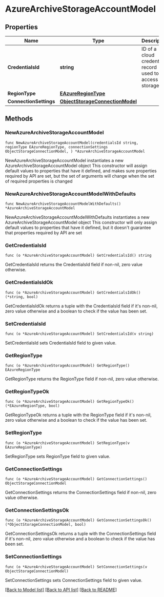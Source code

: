 # AzureArchiveStorageAccountModel

## Properties

Name | Type | Description | Notes
------------ | ------------- | ------------- | -------------
**CredentialsId** | **string** | ID of a cloud credentials record used to access the storage. | 
**RegionType** | [**EAzureRegionType**](EAzureRegionType.md) |  | 
**ConnectionSettings** | [**ObjectStorageConnectionModel**](ObjectStorageConnectionModel.md) |  | 

## Methods

### NewAzureArchiveStorageAccountModel

`func NewAzureArchiveStorageAccountModel(credentialsId string, regionType EAzureRegionType, connectionSettings ObjectStorageConnectionModel, ) *AzureArchiveStorageAccountModel`

NewAzureArchiveStorageAccountModel instantiates a new AzureArchiveStorageAccountModel object
This constructor will assign default values to properties that have it defined,
and makes sure properties required by API are set, but the set of arguments
will change when the set of required properties is changed

### NewAzureArchiveStorageAccountModelWithDefaults

`func NewAzureArchiveStorageAccountModelWithDefaults() *AzureArchiveStorageAccountModel`

NewAzureArchiveStorageAccountModelWithDefaults instantiates a new AzureArchiveStorageAccountModel object
This constructor will only assign default values to properties that have it defined,
but it doesn't guarantee that properties required by API are set

### GetCredentialsId

`func (o *AzureArchiveStorageAccountModel) GetCredentialsId() string`

GetCredentialsId returns the CredentialsId field if non-nil, zero value otherwise.

### GetCredentialsIdOk

`func (o *AzureArchiveStorageAccountModel) GetCredentialsIdOk() (*string, bool)`

GetCredentialsIdOk returns a tuple with the CredentialsId field if it's non-nil, zero value otherwise
and a boolean to check if the value has been set.

### SetCredentialsId

`func (o *AzureArchiveStorageAccountModel) SetCredentialsId(v string)`

SetCredentialsId sets CredentialsId field to given value.


### GetRegionType

`func (o *AzureArchiveStorageAccountModel) GetRegionType() EAzureRegionType`

GetRegionType returns the RegionType field if non-nil, zero value otherwise.

### GetRegionTypeOk

`func (o *AzureArchiveStorageAccountModel) GetRegionTypeOk() (*EAzureRegionType, bool)`

GetRegionTypeOk returns a tuple with the RegionType field if it's non-nil, zero value otherwise
and a boolean to check if the value has been set.

### SetRegionType

`func (o *AzureArchiveStorageAccountModel) SetRegionType(v EAzureRegionType)`

SetRegionType sets RegionType field to given value.


### GetConnectionSettings

`func (o *AzureArchiveStorageAccountModel) GetConnectionSettings() ObjectStorageConnectionModel`

GetConnectionSettings returns the ConnectionSettings field if non-nil, zero value otherwise.

### GetConnectionSettingsOk

`func (o *AzureArchiveStorageAccountModel) GetConnectionSettingsOk() (*ObjectStorageConnectionModel, bool)`

GetConnectionSettingsOk returns a tuple with the ConnectionSettings field if it's non-nil, zero value otherwise
and a boolean to check if the value has been set.

### SetConnectionSettings

`func (o *AzureArchiveStorageAccountModel) SetConnectionSettings(v ObjectStorageConnectionModel)`

SetConnectionSettings sets ConnectionSettings field to given value.



[[Back to Model list]](../README.md#documentation-for-models) [[Back to API list]](../README.md#documentation-for-api-endpoints) [[Back to README]](../README.md)


